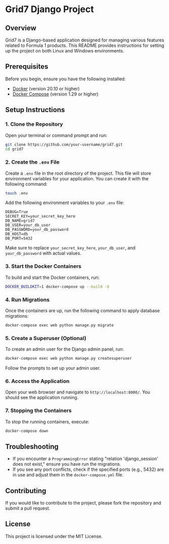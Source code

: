 
# Grid7 Django Project

## Overview

Grid7 is a Django-based application designed for managing various features related to Formula 1 products. This README provides instructions for setting up the project on both Linux and Windows environments.

## Prerequisites

Before you begin, ensure you have the following installed:

- [Docker](https://docs.docker.com/get-docker/) (version 20.10 or higher)
- [Docker Compose](https://docs.docker.com/compose/install/) (version 1.29 or higher)

## Setup Instructions

### 1. Clone the Repository

Open your terminal or command prompt and run:

```bash
git clone https://github.com/your-username/grid7.git
cd grid7
```

### 2. Create the `.env` File

Create a `.env` file in the root directory of the project. This file will store environment variables for your application. You can create it with the following command:

```bash
touch .env
```

Add the following environment variables to your `.env` file:

```env
DEBUG=True
SECRET_KEY=your_secret_key_here
DB_NAME=grid7
DB_USER=your_db_user
DB_PASSWORD=your_db_password
DB_HOST=db
DB_PORT=5432
```

Make sure to replace `your_secret_key_here`, `your_db_user`, and `your_db_password` with actual values.

### 3. Start the Docker Containers

To build and start the Docker containers, run:

```bash
DOCKER_BUILDKIT=1 docker-compose up --build -d
```

### 4. Run Migrations

Once the containers are up, run the following command to apply database migrations:

```bash
docker-compose exec web python manage.py migrate
```

### 5. Create a Superuser (Optional)

To create an admin user for the Django admin panel, run:

```bash
docker-compose exec web python manage.py createsuperuser
```

Follow the prompts to set up your admin user.

### 6. Access the Application

Open your web browser and navigate to `http://localhost:8000/`. You should see the application running.

### 7. Stopping the Containers

To stop the running containers, execute:

```bash
docker-compose down
```

## Troubleshooting

- If you encounter a `ProgrammingError` stating "relation 'django_session' does not exist," ensure you have run the migrations.
- If you see any port conflicts, check if the specified ports (e.g., 5432) are in use and adjust them in the `docker-compose.yml` file.

## Contributing

If you would like to contribute to the project, please fork the repository and submit a pull request.

## License

This project is licensed under the MIT License.